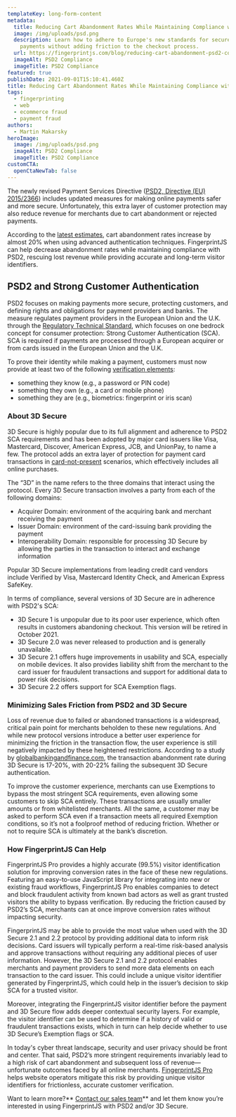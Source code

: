 ```yaml
---
templateKey: long-form-content
metadata:
  title: Reducing Cart Abandonment Rates While Maintaining Compliance with PSD2
  image: /img/uploads/psd.png
  description: Learn how to adhere to Europe's new standards for secure online
    payments without adding friction to the checkout process.
  url: https://fingerprintjs.com/blog/reducing-cart-abandonment-psd2-compliance
  imageAlt: PSD2 Compliance
  imageTitle: PSD2 Compliance
featured: true
publishDate: 2021-09-01T15:10:41.460Z
title: Reducing Cart Abandonment Rates While Maintaining Compliance with PSD2
tags:
  - fingerprinting
  - web
  - ecommerce fraud
  - payment fraud
authors:
  - Martin Makarsky
heroImage:
  image: /img/uploads/psd.png
  imageAlt: PSD2 Compliance
  imageTitle: PSD2 Compliance
customCTA:
  openCtaNewTab: false
---
```

The newly revised Payment Services Directive ([PSD2, Directive (EU) 2015/2366](http://data.europa.eu/eli/dir/2015/2366/oj/eng)) includes updated measures for making online payments safer and more secure. Unfortunately, this extra layer of customer protection may also reduce revenue for merchants due to cart abandonment or rejected payments. 

According to the [latest estimates](https://www.globalbankingandfinance.com/the-real-impact-of-psd2/), cart abandonment rates increase by almost 20% when using advanced authentication techniques. FingerprintJS can help decrease abandonment rates while maintaining compliance with PSD2, rescuing lost revenue while providing accurate and long-term visitor identifiers.

## PSD2 and Strong Customer Authentication

PSD2 focuses on making payments more secure, protecting customers, and defining rights and obligations for payment providers and banks. The measure regulates payment providers in the European Union and the U.K. through the [Regulatory Technical Standard](https://www.eba.europa.eu/regulation-and-policy/payment-services-and-electronic-money/regulatory-technical-standards-on-strong-customer-authentication-and-secure-communication-under-psd2), which focuses on one bedrock concept for consumer protection: Strong Customer Authentication (SCA). SCA is required if payments are processed through a European acquirer or from cards issued in the European Union and the U.K.

To prove their identity while making a payment, customers must now provide at least two of the following [verification elements](https://ec.europa.eu/commission/presscorner/detail/en/MEMO_17_4961):

* something they know (e.g., a password or PIN code)
* something they own (e.g., a card or mobile phone)
* something they are (e.g., biometrics: fingerprint or iris scan)



### About 3D Secure

3D Secure is highly popular due to its full alignment and adherence to PSD2 SCA requirements and has been adopted by major card issuers like Visa, Mastercard, Discover, American Express, JCB, and UnionPay, to name a few. The protocol adds an extra layer of protection for payment card transactions in [card-not-present](https://en.wikipedia.org/wiki/Card_not_present_transaction) scenarios, which effectively includes all online purchases. 

The “3D” in the name refers to the three domains that interact using the protocol. Every 3D Secure transaction involves a party from each of the following domains: 

* Acquirer Domain: environment of the acquiring bank and merchant receiving the payment 
* Issuer Domain: environment of the card-issuing bank providing the payment 
* Interoperability Domain: responsible for processing 3D Secure by allowing the parties in the transaction to interact and exchange information

Popular 3D Secure implementations from leading credit card vendors include Verified by Visa, Mastercard Identity Check, and American Express SafeKey. 

In terms of compliance, several versions of 3D Secure are in adherence with PSD2's SCA:

* 3D Secure 1 is unpopular due to its poor user experience, which often results in customers abandoning checkout. This version will be retired in October 2021.
* 3D Secure 2.0 was never released to production and is generally unavailable.
* 3D Secure 2.1 offers huge improvements in usability and SCA, especially on mobile devices. It also provides liability shift from the merchant to the card issuer for fraudulent transactions and support for additional data to power risk decisions. 
* 3D Secure 2.2 offers support for SCA Exemption flags. 



### Minimizing Sales Friction from PSD2 and 3D Secure

Loss of revenue due to failed or abandoned transactions is a widespread, critical pain point for merchants beholden to these new regulations. And while new protocol versions introduce a better user experience for minimizing the friction in the transaction flow, the user experience is still negatively impacted by these heightened restrictions. According to a study by [globalbankingandfinance.com](https://www.globalbankingandfinance.com/the-real-impact-of-psd2/), the transaction abandonment rate during 3D Secure is 17-20%, with 20-22% failing the subsequent 3D Secure authentication. 

To improve the customer experience, merchants can use Exemptions to bypass the most stringent SCA requirements, even allowing some customers to skip SCA entirely. These transactions are usually smaller amounts or from whitelisted merchants. All the same, a customer may be asked to perform SCA even if a transaction meets all required Exemption conditions, so it’s not a foolproof method of reducing friction. Whether or not to require SCA is ultimately at the bank’s discretion.

### How FingerprintJS Can Help

FingerprintJS Pro provides a highly accurate (99.5%) visitor identification solution for improving conversion rates in the face of these new regulations. Featuring an easy-to-use JavaScript library for integrating into new or existing fraud workflows, FingerprintJS Pro enables companies to detect and block fraudulent activity from known bad actors as well as grant trusted visitors the ability to bypass verification. By reducing the friction caused by PSD2’s SCA, merchants can at once improve conversion rates without impacting security.

FingerprintJS may be able to provide the most value when used with the 3D Secure 2.1 and 2.2 protocol by providing additional data to inform risk decisions. Card issuers will typically perform a real-time risk-based analysis and approve transactions without requiring any additional pieces of user information. However, the 3D Secure 2.1 and 2.2 protocol enables merchants and payment providers to send more data elements on each transaction to the card issuer. This could include a unique visitor identifier generated by FingerprintJS, which could help in the issuer’s decision to skip SCA for a trusted visitor.

Moreover, integrating the FingerprintJS visitor identifier before the payment and 3D Secure flow adds deeper contextual security layers. For example, the visitor identifier can be used to determine if a history of valid or fraudulent transactions exists, which in turn can help decide whether to use 3D Secure’s Exemption flags or SCA.

In today's cyber threat landscape, security and user privacy should be front and center. That said, PSD2’s more stringent requirements invariably lead to a high risk of cart abandonment and subsequent loss of revenue—unfortunate outcomes faced by all online merchants. [FingerprintJS Pro](https://fingerprintjs.com/) helps website operators mitigate this risk by providing unique visitor identifiers for frictionless, accurate customer verification. 

Want to learn more?** [Contact our sales team](https://fingerprintjs.com/contact-sales/)** and let them know you’re interested in using FingerprintJS with PSD2 and/or 3D Secure.